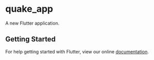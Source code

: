 # quake_app

A new Flutter application.

## Getting Started

For help getting started with Flutter, view our online
[documentation](https://flutter.io/).
